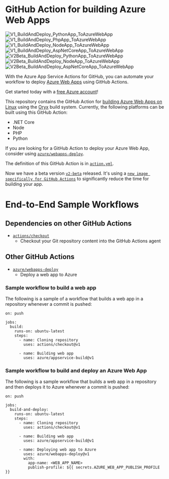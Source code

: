 # GitHub Action for building Azure Web Apps

![V1_BuildAndDeploy_PythonApp_ToAzureWebApp](https://github.com/MicrosoftOryx/githubactions-samples/workflows/V1_BuildAndDeploy_PythonApp_ToAzureWebApp/badge.svg?branch=master)
![V1_BuildAndDeploy_PhpApp_ToAzureWebApp](https://github.com/MicrosoftOryx/githubactions-samples/workflows/V1_BuildAndDeploy_PhpApp_ToAzureWebApp/badge.svg?branch=master)
![V1_BuildAndDeploy_NodeApp_ToAzureWebApp](https://github.com/MicrosoftOryx/githubactions-samples/workflows/V1_BuildAndDeploy_NodeApp_ToAzureWebApp/badge.svg?branch=master)
![V1_BuildAndDeploy_AspNetCoreApp_ToAzureWebApp](https://github.com/MicrosoftOryx/githubactions-samples/workflows/V1_BuildAndDeploy_AspNetCoreApp_ToAzureWebApp/badge.svg?branch=master)
![V2Beta_BuildAndDeploy_PythonApp_ToAzureWebApp](https://github.com/MicrosoftOryx/githubactions-samples/workflows/V2Beta_BuildAndDeploy_PythonApp_ToAzureWebApp/badge.svg?branch=master)
![V2Beta_BuildAndDeploy_NodeApp_ToAzureWebApp](https://github.com/MicrosoftOryx/githubactions-samples/workflows/V2Beta_BuildAndDeploy_NodeApp_ToAzureWebApp/badge.svg?branch=master)
![V2Beta_BuildAndDeploy_AspNetCoreApp_ToAzureWebApp](https://github.com/MicrosoftOryx/githubactions-samples/workflows/V2Beta_BuildAndDeploy_AspNetCoreApp_ToAzureWebApp/badge.svg?branch=master)

With the Azure App Service Actions for GitHub, you can automate your workflow to deploy [Azure Web Apps](https://azure.microsoft.com/en-us/services/app-service/web/) using GitHub Actions.

Get started today with a [free Azure account](https://azure.com/free/open-source)!

This repository contains the GitHub Action for [building Azure Web Apps on Linux](./action.yml) using the [Oryx](https://github.com/microsoft/Oryx) build system. Currently, the following platforms can be built using this GitHub Action:

- .NET Core
- Node
- PHP
- Python

If you are looking for a GitHub Action to deploy your Azure Web App, consider using [`azure/webapps-deploy`](https://github.com/Azure/webapps-deploy).

The definition of this GitHub Action is in [`action.yml`](./action.yml).

Now we have a beta version [`v2-beta`](https://github.com/Azure/appservice-build/tree/v2-beta) released. It's using a [`new image specifically for GitHub Actions`](https://github.com/microsoft/Oryx/blob/master/images/build/GitHubActions.Dockerfile
) to significantly reduce the time for building your app.

# End-to-End Sample Workflows

## Dependencies on other GitHub Actions

- [`actions/checkout`](https://github.com/actions/checkout)
  - Checkout your Git repository content into the GitHub Actions agent

## Other GitHub Actions

- [`azure/webapps-deploy`](https://github.com/Azure/webapps-deploy)
  - Deploy a web app to Azure

### Sample workflow to build a web app

The following is a sample of a workflow that builds a web app in a repository whenever a commit is pushed:

```
on: push

jobs:
  build:
    runs-on: ubuntu-latest
    steps:
      - name: Cloning repository
        uses: actions/checkout@v1

      - name: Building web app
        uses: azure/appservice-build@v1
```

### Sample workflow to build and deploy an Azure Web App

The following is a sample workflow that builds a web app in a repository and then deploys it to Azure whenever a commit is pushed:

```
on: push

jobs:
  build-and-deploy:
    runs-on: ubuntu-latest
    steps:
      - name: Cloning repository
        uses: actions/checkout@v1

      - name: Building web app
        uses: azure/appservice-build@v1

      - name: Deploying web app to Azure
        uses: azure/webapps-deploy@v1
        with:
          app-name: <WEB_APP_NAME>
          publish-profile: ${{ secrets.AZURE_WEB_APP_PUBLISH_PROFILE }}
```
